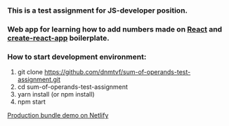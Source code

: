 ### This is a test assignment for JS-developer position.
### Web app for learning how to add numbers made on [React](https://reactjs.org) and [create-react-app](https://github.com/facebookincubator/create-react-app) boilerplate.

### How to start development environment:
1. git clone https://github.com/dnmtvf/sum-of-operands-test-assignment.git
2. cd sum-of-operands-test-assignment
3. yarn install (or npm install)
4. npm start

[Production bundle demo on Netlify](https://nifty-benz-a816f6.netlify.com/)
